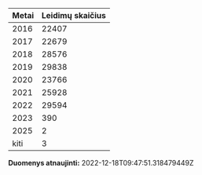 | Metai | Leidimų skaičius |
|-------| ---------------- |
| 2016 | 22407 |
| 2017 | 22679 |
| 2018 | 28576 |
| 2019 | 29838 |
| 2020 | 23766 |
| 2021 | 25928 |
| 2022 | 29594 |
| 2023 | 390 |
| 2025 | 2 |
| kiti | 3 |

**Duomenys atnaujinti:** 2022-12-18T09:47:51.318479449Z